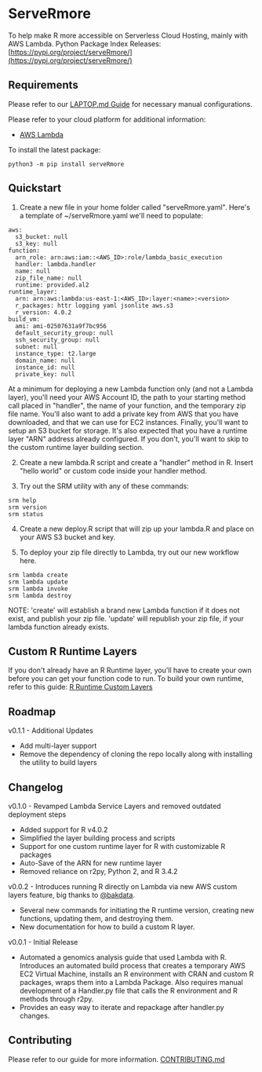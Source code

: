 # ServeRmore

To help make R more accessible on Serverless Cloud Hosting, mainly with AWS Lambda.
Python Package Index Releases: [https://pypi.org/project/serveRmore/](https://pypi.org/project/serveRmore/)

## Requirements

Please refer to our [LAPTOP.md Guide](LAPTOP.md) for necessary manual configurations.

Please refer to your cloud platform for additional information:
* [AWS Lambda](AWS.md)

To install the latest package:
```
python3 -m pip install serveRmore
```

## Quickstart

1. Create a new file in your home folder called "serveRmore.yaml". Here's a template of ~/serveRmore.yaml we'll need to populate:
```
aws:
  s3_bucket: null
  s3_key: null
function:
  arn_role: arn:aws:iam::<AWS_ID>:role/lambda_basic_execution
  handler: lambda.handler
  name: null
  zip_file_name: null
  runtime: provided.al2
runtime_layer:
  arn: arn:aws:lambda:us-east-1:<AWS_ID>:layer:<name>:<version>
  r_packages: httr logging yaml jsonlite aws.s3 
  r_version: 4.0.2
build_vm:
  ami: ami-02507631a9f7bc956
  default_security_group: null
  ssh_security_group: null
  subnet: null
  instance_type: t2.large
  domain_name: null
  instance_id: null
  private_key: null
```

At a minimum for deploying a new Lambda function only (and not a Lambda layer), you'll need your AWS Account ID, the path to your starting method call placed in "handler", the name of your function, and the temporary zip file name. You'll also want to add a private key from AWS that you have downloaded, and that we can use for EC2 instances. Finally, you'll want to setup an S3 bucket for storage. It's also expected that you have a runtime layer "ARN" address already configured.  If you don't, you'll want to skip to the custom runtime layer building section.

2. Create a new lambda.R script and create a "handler" method in R.  Insert "hello world" or custom code inside your handler method.

3. Try out the SRM utility with any of these commands:

```
srm help
srm version
srm status
```

4. Create a new deploy.R script that will zip up your lambda.R and place on your AWS S3 bucket and key.

5. To deploy your zip file directly to Lambda, try out our new workflow here.
```
srm lambda create
srm lambda update
srm lambda invoke
srm lambda destroy
```

NOTE: 'create' will establish a brand new Lambda function if it does not exist, and publish your zip file.  'update' will republish your zip file, if your lambda function already exists.  

## Custom R Runtime Layers

If you don't already have an R Runtime layer, you'll have to create your own before you can get your function code to run. To build your own runtime, refer to this guide: [R Runtime Custom Layers](layers/README.md)

## Roadmap

v0.1.1 - Additional Updates
* Add multi-layer support
* Remove the dependency of cloning the repo locally along with installing the utility to build layers

## Changelog

v0.1.0 - Revamped Lambda Service Layers and removed outdated deployment steps
* Added support for R v4.0.2 
* Simplified the layer building process and scripts
* Support for one custom runtime layer for R with customizable R packages
* Auto-Save of the ARN for new runtime layer 
* Removed reliance on r2py, Python 2, and R 3.4.2

v0.0.2 - Introduces running R directly on Lambda via new AWS custom layers feature, big thanks to [@bakdata](https://github.com/bakdata).
* Several new commands for initiating the R runtime version, creating new functions, updating them, and destroying them.
* New documentation for how to build a custom R layer.

v0.0.1 - Initial Release
* Automated a genomics analysis guide that used Lambda with R.  Introduces an automated build process that creates a temporary AWS EC2 Virtual Machine, installs an R environment with CRAN and custom R packages, wraps them into a Lambda Package.  Also requires manual development of a Handler.py file that calls the R environment and R methods through r2py.
* Provides an easy way to iterate and repackage after handler.py changes.

## Contributing

Please refer to our guide for more information. [CONTRIBUTING.md](CONTRIBUTING.md)
